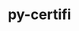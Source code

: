 ---
title: "py-certifi"
layout: cache
categories: [package, develop]
meta: {"compilers": ["apple-clang@=16.0.0", "gcc@=11.1.0", "gcc@=11.4.0", "gcc@=13.2.0", "gcc@=7.3.1", "gcc@=9.4.0", "oneapi@=2024.2.1"], "num_specs": 88, "num_specs_by_stack": {"aws-isc": 1, "aws-isc-aarch64": 1, "data-vis-sdk": 4, "e4s": 14, "e4s-neoverse-v2": 7, "e4s-neoverse_v1": 8, "e4s-oneapi": 19, "e4s-power": 4, "ml-darwin-aarch64-mps": 6, "ml-linux-aarch64-cpu": 12, "ml-linux-aarch64-cuda": 12, "ml-linux-x86_64-cpu": 12, "ml-linux-x86_64-cuda": 12, "ml-linux-x86_64-rocm": 12, "root": 88}, "oss": ["amzn2", "sequoia", "ubuntu20.04", "ubuntu22.04", "ubuntu24.04"], "platforms": ["darwin", "linux"], "stacks": ["aws-isc", "aws-isc-aarch64", "data-vis-sdk", "e4s", "e4s-neoverse-v2", "e4s-neoverse_v1", "e4s-oneapi", "e4s-power", "ml-darwin-aarch64-mps", "ml-linux-aarch64-cpu", "ml-linux-aarch64-cuda", "ml-linux-x86_64-cpu", "ml-linux-x86_64-cuda", "ml-linux-x86_64-rocm", "root"], "targets": ["aarch64", "neoverse_v1", "neoverse_v2", "ppc64le", "x86_64_v3"], "versions": ["2023.7.22"]}
spec_details: [{"compiler": "gcc@=13.2.0", "hash": "2an2i5gsoqojn4obpgy7rfodjmjmnhyy", "os": "ubuntu24.04", "platform": "linux", "size": "-", "stacks": ["ml-linux-aarch64-cpu", "ml-linux-aarch64-cuda", "root"], "target": "aarch64", "variants": ["build_system=python_pip"], "versions": ["2023.7.22"]}, {"compiler": "apple-clang@=16.0.0", "hash": "2bksjbyrc3icrldw32j4no2tdjpaqzdf", "os": "sequoia", "platform": "darwin", "size": "-", "stacks": ["ml-darwin-aarch64-mps", "root"], "target": "aarch64", "variants": ["build_system=python_pip"], "versions": ["2023.7.22"]}, {"compiler": "gcc@=11.4.0", "hash": "3ibysubuhgnkcmq4jm6zcde2seolbk35", "os": "ubuntu22.04", "platform": "linux", "size": "-", "stacks": ["e4s", "root"], "target": "x86_64_v3", "variants": ["build_system=python_pip"], "versions": ["2023.7.22"]}, {"compiler": "gcc@=11.4.0", "hash": "3lguhgn5444uo5caqjrdsxynagizqegc", "os": "ubuntu22.04", "platform": "linux", "size": "-", "stacks": ["e4s-neoverse_v1", "root"], "target": "neoverse_v1", "variants": ["build_system=python_pip"], "versions": ["2023.7.22"]}, {"compiler": "gcc@=11.4.0", "hash": "3zus3y72yfjaq7oipmgulcfrka6p2a6w", "os": "ubuntu22.04", "platform": "linux", "size": "-", "stacks": ["e4s", "root"], "target": "x86_64_v3", "variants": ["build_system=python_pip"], "versions": ["2023.7.22"]}, {"compiler": "gcc@=11.4.0", "hash": "4o4al7yk5pmrct43vufw7nmjxaolrhxt", "os": "ubuntu22.04", "platform": "linux", "size": "-", "stacks": ["e4s-neoverse_v1", "root"], "target": "neoverse_v1", "variants": ["build_system=python_pip"], "versions": ["2023.7.22"]}, {"compiler": "gcc@=13.2.0", "hash": "4r7bg2oee3nx35o2bdsupyqgqlooxsfu", "os": "ubuntu24.04", "platform": "linux", "size": "-", "stacks": ["ml-linux-aarch64-cpu", "ml-linux-aarch64-cuda", "root"], "target": "aarch64", "variants": ["build_system=python_pip"], "versions": ["2023.7.22"]}, {"compiler": "gcc@=13.2.0", "hash": "5kexux7dzl7qam7n3ld564kyzufih4ld", "os": "ubuntu24.04", "platform": "linux", "size": "-", "stacks": ["ml-linux-aarch64-cpu", "ml-linux-aarch64-cuda", "root"], "target": "aarch64", "variants": ["build_system=python_pip"], "versions": ["2023.7.22"]}, {"compiler": "gcc@=11.4.0", "hash": "5nwywdfqankx7akcgnoxhi64bmfqjt35", "os": "ubuntu22.04", "platform": "linux", "size": "-", "stacks": ["e4s", "root"], "target": "x86_64_v3", "variants": ["build_system=python_pip"], "versions": ["2023.7.22"]}, {"compiler": "gcc@=13.2.0", "hash": "5p3d5zemmz6zyxbeux4bdugrfbc4gqoe", "os": "ubuntu24.04", "platform": "linux", "size": "-", "stacks": ["ml-linux-x86_64-cpu", "ml-linux-x86_64-cuda", "ml-linux-x86_64-rocm", "root"], "target": "x86_64_v3", "variants": ["build_system=python_pip"], "versions": ["2023.7.22"]}, {"compiler": "gcc@=9.4.0", "hash": "5x6guhcqzpljhbefey2m6w6n6np2naaf", "os": "ubuntu20.04", "platform": "linux", "size": "-", "stacks": ["e4s-power", "root"], "target": "ppc64le", "variants": ["build_system=python_pip"], "versions": ["2023.7.22"]}, {"compiler": "oneapi@=2024.2.1", "hash": "6b57ull6dq6vvrhqlpe22euygzc66ptq", "os": "ubuntu22.04", "platform": "linux", "size": "-", "stacks": ["e4s-oneapi", "root"], "target": "x86_64_v3", "variants": ["build_system=python_pip"], "versions": ["2023.7.22"]}, {"compiler": "gcc@=13.2.0", "hash": "6g7jvsgfm7a2ejzhgq27mo6jyufnprfp", "os": "ubuntu24.04", "platform": "linux", "size": "-", "stacks": ["ml-linux-aarch64-cpu", "ml-linux-aarch64-cuda", "root"], "target": "aarch64", "variants": ["build_system=python_pip"], "versions": ["2023.7.22"]}, {"compiler": "gcc@=9.4.0", "hash": "6kqlcgucc2qfbwh4s2strru3tgwy77wy", "os": "ubuntu20.04", "platform": "linux", "size": "-", "stacks": ["e4s-power", "root"], "target": "ppc64le", "variants": ["build_system=python_pip"], "versions": ["2023.7.22"]}, {"compiler": "gcc@=11.4.0", "hash": "6t6apd6afe24hj3amfoj6tqfvyn3hiib", "os": "ubuntu22.04", "platform": "linux", "size": "-", "stacks": ["e4s-neoverse-v2", "root"], "target": "neoverse_v2", "variants": ["build_system=python_pip"], "versions": ["2023.7.22"]}, {"compiler": "gcc@=13.2.0", "hash": "6vwhqwms7adhf4bm2b7bbrkk5mc5w7ev", "os": "ubuntu24.04", "platform": "linux", "size": "-", "stacks": ["ml-linux-x86_64-cpu", "ml-linux-x86_64-cuda", "ml-linux-x86_64-rocm", "root"], "target": "x86_64_v3", "variants": ["build_system=python_pip"], "versions": ["2023.7.22"]}, {"compiler": "gcc@=7.3.1", "hash": "6xhca5pethsundvuponhnfk6bfvhvw46", "os": "amzn2", "platform": "linux", "size": "-", "stacks": ["aws-isc-aarch64", "root"], "target": "aarch64", "variants": ["build_system=python_pip"], "versions": ["2023.7.22"]}, {"compiler": "gcc@=13.2.0", "hash": "76bduabm3avvakrlzsp7protbmjfmpr6", "os": "ubuntu24.04", "platform": "linux", "size": "-", "stacks": ["ml-linux-aarch64-cpu", "ml-linux-aarch64-cuda", "root"], "target": "aarch64", "variants": ["build_system=python_pip"], "versions": ["2023.7.22"]}, {"compiler": "gcc@=11.4.0", "hash": "7fng2fnnlgbcmub44jes4aj4lrtmam7n", "os": "ubuntu22.04", "platform": "linux", "size": "-", "stacks": ["e4s", "root"], "target": "x86_64_v3", "variants": ["build_system=python_pip"], "versions": ["2023.7.22"]}, {"compiler": "gcc@=11.4.0", "hash": "absbwe5xdxl5ve45ire7ctkkave474dm", "os": "ubuntu22.04", "platform": "linux", "size": "-", "stacks": ["e4s-neoverse-v2", "root"], "target": "neoverse_v2", "variants": ["build_system=python_pip"], "versions": ["2023.7.22"]}, {"compiler": "gcc@=11.4.0", "hash": "ahflvjixv7i6rrj7oq3l2qi34a23by6e", "os": "ubuntu22.04", "platform": "linux", "size": "-", "stacks": ["e4s-neoverse-v2", "root"], "target": "neoverse_v2", "variants": ["build_system=python_pip"], "versions": ["2023.7.22"]}, {"compiler": "oneapi@=2024.2.1", "hash": "bobqettndkdosigjg6omg3ouv5ac6kfj", "os": "ubuntu22.04", "platform": "linux", "size": "-", "stacks": ["e4s-oneapi", "root"], "target": "x86_64_v3", "variants": ["build_system=python_pip"], "versions": ["2023.7.22"]}, {"compiler": "oneapi@=2024.2.1", "hash": "bv2x7vzuloeihksofh63wbuln76jgvmj", "os": "ubuntu22.04", "platform": "linux", "size": "-", "stacks": ["e4s-oneapi", "root"], "target": "x86_64_v3", "variants": ["build_system=python_pip"], "versions": ["2023.7.22"]}, {"compiler": "gcc@=11.4.0", "hash": "crlw6jguwzs3726yaf2pune4fsbmnhf6", "os": "ubuntu22.04", "platform": "linux", "size": "-", "stacks": ["e4s-neoverse_v1", "root"], "target": "neoverse_v1", "variants": ["build_system=python_pip"], "versions": ["2023.7.22"]}, {"compiler": "apple-clang@=16.0.0", "hash": "dayeovisnd3b6c6ayexrgthkcdf2otyb", "os": "sequoia", "platform": "darwin", "size": "-", "stacks": ["ml-darwin-aarch64-mps", "root"], "target": "aarch64", "variants": ["build_system=python_pip"], "versions": ["2023.7.22"]}, {"compiler": "gcc@=11.4.0", "hash": "dcblidsp4pvw43ldmod7xlehxiuaqqu2", "os": "ubuntu22.04", "platform": "linux", "size": "-", "stacks": ["e4s", "root"], "target": "x86_64_v3", "variants": ["build_system=python_pip"], "versions": ["2023.7.22"]}, {"compiler": "oneapi@=2024.2.1", "hash": "dcrtjx4hesfssvfuxcrfmdtcs3qko3gy", "os": "ubuntu22.04", "platform": "linux", "size": "-", "stacks": ["e4s-oneapi", "root"], "target": "x86_64_v3", "variants": ["build_system=python_pip"], "versions": ["2023.7.22"]}, {"compiler": "gcc@=11.4.0", "hash": "dudcjaoosu6ebkk7eu3no6757fuoufkn", "os": "ubuntu22.04", "platform": "linux", "size": "-", "stacks": ["e4s-neoverse_v1", "root"], "target": "neoverse_v1", "variants": ["build_system=python_pip"], "versions": ["2023.7.22"]}, {"compiler": "oneapi@=2024.2.1", "hash": "dxkju7p6rvq55i3eklhkdgviscmdfeld", "os": "ubuntu22.04", "platform": "linux", "size": "-", "stacks": ["e4s-oneapi", "root"], "target": "x86_64_v3", "variants": ["build_system=python_pip"], "versions": ["2023.7.22"]}, {"compiler": "gcc@=13.2.0", "hash": "e7z3spjrpfpw7yujssumbuq7ws765pyr", "os": "ubuntu24.04", "platform": "linux", "size": "-", "stacks": ["ml-linux-x86_64-cpu", "ml-linux-x86_64-cuda", "ml-linux-x86_64-rocm", "root"], "target": "x86_64_v3", "variants": ["build_system=python_pip"], "versions": ["2023.7.22"]}, {"compiler": "gcc@=11.4.0", "hash": "fwzuxwbr3ddxsyb4lneoxj7y5t7v5iwf", "os": "ubuntu22.04", "platform": "linux", "size": "-", "stacks": ["e4s", "root"], "target": "x86_64_v3", "variants": ["build_system=python_pip"], "versions": ["2023.7.22"]}, {"compiler": "gcc@=11.4.0", "hash": "fzgyunwkhjrhar5pqxbpyeta72i7swe6", "os": "ubuntu22.04", "platform": "linux", "size": "-", "stacks": ["e4s", "root"], "target": "x86_64_v3", "variants": ["build_system=python_pip"], "versions": ["2023.7.22"]}, {"compiler": "gcc@=11.4.0", "hash": "g2azlbtzna4u2yecagsjigk4adkdqxej", "os": "ubuntu22.04", "platform": "linux", "size": "-", "stacks": ["e4s-neoverse_v1", "root"], "target": "neoverse_v1", "variants": ["build_system=python_pip"], "versions": ["2023.7.22"]}, {"compiler": "gcc@=9.4.0", "hash": "gr4dcx6fxk7tubhpb2ywnollmpkklmcp", "os": "ubuntu20.04", "platform": "linux", "size": "-", "stacks": ["e4s-power", "root"], "target": "ppc64le", "variants": ["build_system=python_pip"], "versions": ["2023.7.22"]}, {"compiler": "gcc@=11.4.0", "hash": "h3rbu2uctlw4ioknll4gsfccs6gyfg7d", "os": "ubuntu22.04", "platform": "linux", "size": "-", "stacks": ["e4s", "root"], "target": "x86_64_v3", "variants": ["build_system=python_pip"], "versions": ["2023.7.22"]}, {"compiler": "gcc@=11.1.0", "hash": "h7uohvziybju5mnvolw3rrw3kxqsdija", "os": "ubuntu20.04", "platform": "linux", "size": "-", "stacks": ["data-vis-sdk", "root"], "target": "x86_64_v3", "variants": ["build_system=python_pip"], "versions": ["2023.7.22"]}, {"compiler": "gcc@=13.2.0", "hash": "hamqn25au5vt24n2yneua36vge6bk7a3", "os": "ubuntu24.04", "platform": "linux", "size": "-", "stacks": ["ml-linux-x86_64-cpu", "ml-linux-x86_64-cuda", "ml-linux-x86_64-rocm", "root"], "target": "x86_64_v3", "variants": ["build_system=python_pip"], "versions": ["2023.7.22"]}, {"compiler": "gcc@=11.1.0", "hash": "hbo23upyh4c5lj36kanxkudd43xvxy6f", "os": "ubuntu20.04", "platform": "linux", "size": "-", "stacks": ["data-vis-sdk", "root"], "target": "x86_64_v3", "variants": ["build_system=python_pip"], "versions": ["2023.7.22"]}, {"compiler": "gcc@=7.3.1", "hash": "hdtl66ez34fb2eef2uhglgelxrdi4vgh", "os": "amzn2", "platform": "linux", "size": "-", "stacks": ["aws-isc", "root"], "target": "x86_64_v3", "variants": ["build_system=python_pip"], "versions": ["2023.7.22"]}, {"compiler": "oneapi@=2024.2.1", "hash": "hpfd5eke3ha6rxmpy2atg5wfppdevbdb", "os": "ubuntu22.04", "platform": "linux", "size": "-", "stacks": ["e4s-oneapi", "root"], "target": "x86_64_v3", "variants": ["build_system=python_pip"], "versions": ["2023.7.22"]}, {"compiler": "gcc@=9.4.0", "hash": "i2omk7uha4rea5uml3fh7ibpdmtn74fi", "os": "ubuntu20.04", "platform": "linux", "size": "-", "stacks": ["e4s-power", "root"], "target": "ppc64le", "variants": ["build_system=python_pip"], "versions": ["2023.7.22"]}, {"compiler": "gcc@=11.4.0", "hash": "ie5rct5vwppdkgmudu4lc3co4fs2kgvy", "os": "ubuntu22.04", "platform": "linux", "size": "-", "stacks": ["e4s", "root"], "target": "x86_64_v3", "variants": ["build_system=python_pip"], "versions": ["2023.7.22"]}, {"compiler": "oneapi@=2024.2.1", "hash": "ij6ker7luvhh5wpdsdgm3jubatauazuh", "os": "ubuntu22.04", "platform": "linux", "size": "-", "stacks": ["e4s-oneapi", "root"], "target": "x86_64_v3", "variants": ["build_system=python_pip"], "versions": ["2023.7.22"]}, {"compiler": "gcc@=11.4.0", "hash": "ipgdnpodpnjxzeq2tubjdwmghgm2iqn7", "os": "ubuntu22.04", "platform": "linux", "size": "-", "stacks": ["e4s-neoverse_v1", "root"], "target": "neoverse_v1", "variants": ["build_system=python_pip"], "versions": ["2023.7.22"]}, {"compiler": "gcc@=13.2.0", "hash": "isaul7bybofplsgmo7c3yfvbjedox3rc", "os": "ubuntu24.04", "platform": "linux", "size": "-", "stacks": ["ml-linux-x86_64-cpu", "ml-linux-x86_64-cuda", "ml-linux-x86_64-rocm", "root"], "target": "x86_64_v3", "variants": ["build_system=python_pip"], "versions": ["2023.7.22"]}, {"compiler": "gcc@=11.4.0", "hash": "lky52kpw3hlkzrohnes36d4m7ulorhd5", "os": "ubuntu22.04", "platform": "linux", "size": "-", "stacks": ["e4s-neoverse-v2", "root"], "target": "neoverse_v2", "variants": ["build_system=python_pip"], "versions": ["2023.7.22"]}, {"compiler": "gcc@=11.4.0", "hash": "lrrccq3d2wurxbvkrlelii5hxbmsrcnc", "os": "ubuntu22.04", "platform": "linux", "size": "-", "stacks": ["e4s", "root"], "target": "x86_64_v3", "variants": ["build_system=python_pip"], "versions": ["2023.7.22"]}, {"compiler": "gcc@=13.2.0", "hash": "m2kxsrve4sxdwftifkj6nxfpzgwaafnn", "os": "ubuntu24.04", "platform": "linux", "size": "-", "stacks": ["ml-linux-aarch64-cpu", "ml-linux-aarch64-cuda", "root"], "target": "aarch64", "variants": ["build_system=python_pip"], "versions": ["2023.7.22"]}, {"compiler": "oneapi@=2024.2.1", "hash": "m4bxzppnvjedns45cac34xdoqn6z4abp", "os": "ubuntu22.04", "platform": "linux", "size": "-", "stacks": ["e4s-oneapi", "root"], "target": "x86_64_v3", "variants": ["build_system=python_pip"], "versions": ["2023.7.22"]}, {"compiler": "gcc@=11.4.0", "hash": "m4udifoxzns3gky2hkgap34fthpnauyh", "os": "ubuntu22.04", "platform": "linux", "size": "-", "stacks": ["e4s-neoverse-v2", "root"], "target": "neoverse_v2", "variants": ["build_system=python_pip"], "versions": ["2023.7.22"]}, {"compiler": "gcc@=11.4.0", "hash": "m6dfwzj3ahjatb7wz5q7dmis4xnfbrz7", "os": "ubuntu22.04", "platform": "linux", "size": "-", "stacks": ["e4s", "root"], "target": "x86_64_v3", "variants": ["build_system=python_pip"], "versions": ["2023.7.22"]}, {"compiler": "gcc@=13.2.0", "hash": "mn7suj6anj2tfqnjifspevjizfeo6iov", "os": "ubuntu24.04", "platform": "linux", "size": "-", "stacks": ["ml-linux-aarch64-cpu", "ml-linux-aarch64-cuda", "root"], "target": "aarch64", "variants": ["build_system=python_pip"], "versions": ["2023.7.22"]}, {"compiler": "gcc@=11.1.0", "hash": "n6mhvo6qvrmadslzmvgndnnv5adbphnq", "os": "ubuntu20.04", "platform": "linux", "size": "-", "stacks": ["data-vis-sdk", "root"], "target": "x86_64_v3", "variants": ["build_system=python_pip"], "versions": ["2023.7.22"]}, {"compiler": "gcc@=13.2.0", "hash": "nant4nepxckcuzhqanzroaqqgt6jhvp4", "os": "ubuntu24.04", "platform": "linux", "size": "-", "stacks": ["ml-linux-x86_64-cpu", "ml-linux-x86_64-cuda", "ml-linux-x86_64-rocm", "root"], "target": "x86_64_v3", "variants": ["build_system=python_pip"], "versions": ["2023.7.22"]}, {"compiler": "apple-clang@=16.0.0", "hash": "nf7x3dsrvjfoddl4ujewkd5vmbfkevse", "os": "sequoia", "platform": "darwin", "size": "-", "stacks": ["ml-darwin-aarch64-mps", "root"], "target": "aarch64", "variants": ["build_system=python_pip"], "versions": ["2023.7.22"]}, {"compiler": "oneapi@=2024.2.1", "hash": "nk5yfgudxxmgfwjecvphrtyxdfuggddu", "os": "ubuntu22.04", "platform": "linux", "size": "-", "stacks": ["e4s-oneapi", "root"], "target": "x86_64_v3", "variants": ["build_system=python_pip"], "versions": ["2023.7.22"]}, {"compiler": "gcc@=13.2.0", "hash": "nrt2wf5gxttyh7jxxlldpqd3matynyly", "os": "ubuntu24.04", "platform": "linux", "size": "-", "stacks": ["ml-linux-aarch64-cpu", "ml-linux-aarch64-cuda", "root"], "target": "aarch64", "variants": ["build_system=python_pip"], "versions": ["2023.7.22"]}, {"compiler": "gcc@=11.4.0", "hash": "objehoru7xzxkqwodg3ta6jp5752w6nn", "os": "ubuntu22.04", "platform": "linux", "size": "-", "stacks": ["e4s", "root"], "target": "x86_64_v3", "variants": ["build_system=python_pip"], "versions": ["2023.7.22"]}, {"compiler": "gcc@=11.4.0", "hash": "ohuky544jwkpsnilwitdxhybz2eoguv3", "os": "ubuntu22.04", "platform": "linux", "size": "-", "stacks": ["e4s-neoverse-v2", "root"], "target": "neoverse_v2", "variants": ["build_system=python_pip"], "versions": ["2023.7.22"]}, {"compiler": "gcc@=13.2.0", "hash": "olvmvdc3us7z4s6plmahet6ranj5mpea", "os": "ubuntu24.04", "platform": "linux", "size": "-", "stacks": ["ml-linux-x86_64-cpu", "ml-linux-x86_64-cuda", "ml-linux-x86_64-rocm", "root"], "target": "x86_64_v3", "variants": ["build_system=python_pip"], "versions": ["2023.7.22"]}, {"compiler": "apple-clang@=16.0.0", "hash": "oxwxmh364ntkmurgylg27esxe5b2ew7w", "os": "sequoia", "platform": "darwin", "size": "-", "stacks": ["ml-darwin-aarch64-mps", "root"], "target": "aarch64", "variants": ["build_system=python_pip"], "versions": ["2023.7.22"]}, {"compiler": "gcc@=13.2.0", "hash": "pne4qxtnog3aapzyexetyren6reajnio", "os": "ubuntu24.04", "platform": "linux", "size": "-", "stacks": ["ml-linux-aarch64-cpu", "ml-linux-aarch64-cuda", "root"], "target": "aarch64", "variants": ["build_system=python_pip"], "versions": ["2023.7.22"]}, {"compiler": "apple-clang@=16.0.0", "hash": "pqugalcx2esgvnhdyxuv2ppve7v75ojp", "os": "sequoia", "platform": "darwin", "size": "-", "stacks": ["ml-darwin-aarch64-mps", "root"], "target": "aarch64", "variants": ["build_system=python_pip"], "versions": ["2023.7.22"]}, {"compiler": "oneapi@=2024.2.1", "hash": "pzgb2iltn7kqh5rbanxnl7ttxud4zhrg", "os": "ubuntu22.04", "platform": "linux", "size": "-", "stacks": ["e4s-oneapi", "root"], "target": "x86_64_v3", "variants": ["build_system=python_pip"], "versions": ["2023.7.22"]}, {"compiler": "oneapi@=2024.2.1", "hash": "qosc22rwfcrsva5rqba5agmijvgkl3u3", "os": "ubuntu22.04", "platform": "linux", "size": "-", "stacks": ["e4s-oneapi", "root"], "target": "x86_64_v3", "variants": ["build_system=python_pip"], "versions": ["2023.7.22"]}, {"compiler": "gcc@=13.2.0", "hash": "qqxbbqc5rkzyyikjhe6vtztmetaqltiy", "os": "ubuntu24.04", "platform": "linux", "size": "-", "stacks": ["ml-linux-x86_64-cpu", "ml-linux-x86_64-cuda", "ml-linux-x86_64-rocm", "root"], "target": "x86_64_v3", "variants": ["build_system=python_pip"], "versions": ["2023.7.22"]}, {"compiler": "gcc@=13.2.0", "hash": "qsq7gq6evhoywrkx22pg4awbf5cy73k5", "os": "ubuntu24.04", "platform": "linux", "size": "-", "stacks": ["ml-linux-x86_64-cpu", "ml-linux-x86_64-cuda", "ml-linux-x86_64-rocm", "root"], "target": "x86_64_v3", "variants": ["build_system=python_pip"], "versions": ["2023.7.22"]}, {"compiler": "oneapi@=2024.2.1", "hash": "qynohgh5oinlyyry5fqxbkv7weqgyecj", "os": "ubuntu22.04", "platform": "linux", "size": "-", "stacks": ["e4s-oneapi", "root"], "target": "x86_64_v3", "variants": ["build_system=python_pip"], "versions": ["2023.7.22"]}, {"compiler": "gcc@=13.2.0", "hash": "rf2c7g42qjuyfti7foefm7xbtzivzf43", "os": "ubuntu24.04", "platform": "linux", "size": "-", "stacks": ["ml-linux-x86_64-cpu", "ml-linux-x86_64-cuda", "ml-linux-x86_64-rocm", "root"], "target": "x86_64_v3", "variants": ["build_system=python_pip"], "versions": ["2023.7.22"]}, {"compiler": "gcc@=11.1.0", "hash": "rf3qvruzkfhrim3dxdlpkx56bhnjf2cn", "os": "ubuntu20.04", "platform": "linux", "size": "-", "stacks": ["data-vis-sdk", "root"], "target": "x86_64_v3", "variants": ["build_system=python_pip"], "versions": ["2023.7.22"]}, {"compiler": "oneapi@=2024.2.1", "hash": "rjmmlphsf7vnkn2fd4ambiqeepkbyzgd", "os": "ubuntu22.04", "platform": "linux", "size": "-", "stacks": ["e4s-oneapi", "root"], "target": "x86_64_v3", "variants": ["build_system=python_pip"], "versions": ["2023.7.22"]}, {"compiler": "gcc@=11.4.0", "hash": "sgsoo42nhcryc5vg5nbjzurx6udvwkxs", "os": "ubuntu22.04", "platform": "linux", "size": "-", "stacks": ["e4s", "root"], "target": "x86_64_v3", "variants": ["build_system=python_pip"], "versions": ["2023.7.22"]}, {"compiler": "oneapi@=2024.2.1", "hash": "tkmo7sxxki2yk7il2q7wp4vjjlbtbh2o", "os": "ubuntu22.04", "platform": "linux", "size": "-", "stacks": ["e4s-oneapi", "root"], "target": "x86_64_v3", "variants": ["build_system=python_pip"], "versions": ["2023.7.22"]}, {"compiler": "gcc@=11.4.0", "hash": "umxmiib2kpwcrbgapsmtgefkmmck2fjz", "os": "ubuntu22.04", "platform": "linux", "size": "-", "stacks": ["e4s-neoverse_v1", "root"], "target": "neoverse_v1", "variants": ["build_system=python_pip"], "versions": ["2023.7.22"]}, {"compiler": "gcc@=13.2.0", "hash": "uvye3lscpcrmy4rvzxdenzubpv4lqqac", "os": "ubuntu24.04", "platform": "linux", "size": "-", "stacks": ["ml-linux-aarch64-cpu", "ml-linux-aarch64-cuda", "root"], "target": "aarch64", "variants": ["build_system=python_pip"], "versions": ["2023.7.22"]}, {"compiler": "gcc@=11.4.0", "hash": "vaipowfkqsnxepu7sqxjijuv7lvotysk", "os": "ubuntu22.04", "platform": "linux", "size": "-", "stacks": ["e4s", "root"], "target": "x86_64_v3", "variants": ["build_system=python_pip"], "versions": ["2023.7.22"]}, {"compiler": "gcc@=13.2.0", "hash": "vhwpiv4b65z2t2pe5lruo2bfitd2s7zo", "os": "ubuntu24.04", "platform": "linux", "size": "-", "stacks": ["ml-linux-x86_64-cpu", "ml-linux-x86_64-cuda", "ml-linux-x86_64-rocm", "root"], "target": "x86_64_v3", "variants": ["build_system=python_pip"], "versions": ["2023.7.22"]}, {"compiler": "gcc@=13.2.0", "hash": "vohudyrcavlc3dptpnbvwmrhiyvusf77", "os": "ubuntu24.04", "platform": "linux", "size": "-", "stacks": ["ml-linux-aarch64-cpu", "ml-linux-aarch64-cuda", "root"], "target": "aarch64", "variants": ["build_system=python_pip"], "versions": ["2023.7.22"]}, {"compiler": "gcc@=13.2.0", "hash": "voy5su6bocfeaktdb66twnji7waijz3z", "os": "ubuntu24.04", "platform": "linux", "size": "-", "stacks": ["ml-linux-x86_64-cpu", "ml-linux-x86_64-cuda", "ml-linux-x86_64-rocm", "root"], "target": "x86_64_v3", "variants": ["build_system=python_pip"], "versions": ["2023.7.22"]}, {"compiler": "oneapi@=2024.2.1", "hash": "vxsgl4bi6bfusznjuamrr2buacm2zxt2", "os": "ubuntu22.04", "platform": "linux", "size": "-", "stacks": ["e4s-oneapi", "root"], "target": "x86_64_v3", "variants": ["build_system=python_pip"], "versions": ["2023.7.22"]}, {"compiler": "oneapi@=2024.2.1", "hash": "w5atinjfdd7kzhgyucvm23vtz5372okk", "os": "ubuntu22.04", "platform": "linux", "size": "-", "stacks": ["e4s-oneapi", "root"], "target": "x86_64_v3", "variants": ["build_system=python_pip"], "versions": ["2023.7.22"]}, {"compiler": "apple-clang@=16.0.0", "hash": "wgnzq3q6ptotxu75bk55pqkqkglh4tmz", "os": "sequoia", "platform": "darwin", "size": "-", "stacks": ["ml-darwin-aarch64-mps", "root"], "target": "aarch64", "variants": ["build_system=python_pip"], "versions": ["2023.7.22"]}, {"compiler": "gcc@=11.4.0", "hash": "xdg32fsae4r56prnoiz77p36vdqckt57", "os": "ubuntu22.04", "platform": "linux", "size": "-", "stacks": ["e4s-neoverse_v1", "root"], "target": "neoverse_v1", "variants": ["build_system=python_pip"], "versions": ["2023.7.22"]}, {"compiler": "oneapi@=2024.2.1", "hash": "xoq7j53izptdmqqwdslz5usivqaip4d3", "os": "ubuntu22.04", "platform": "linux", "size": "-", "stacks": ["e4s-oneapi", "root"], "target": "x86_64_v3", "variants": ["build_system=python_pip"], "versions": ["2023.7.22"]}, {"compiler": "gcc@=13.2.0", "hash": "xufj33vraxkewbygx2c7y3us5d55wtnz", "os": "ubuntu24.04", "platform": "linux", "size": "-", "stacks": ["ml-linux-aarch64-cpu", "ml-linux-aarch64-cuda", "root"], "target": "aarch64", "variants": ["build_system=python_pip"], "versions": ["2023.7.22"]}, {"compiler": "gcc@=11.4.0", "hash": "xuysxxqpqhjyy5jsjc6qzkhjlhvfwdda", "os": "ubuntu22.04", "platform": "linux", "size": "-", "stacks": ["e4s-neoverse-v2", "root"], "target": "neoverse_v2", "variants": ["build_system=python_pip"], "versions": ["2023.7.22"]}, {"compiler": "oneapi@=2024.2.1", "hash": "xwhbmdszfjgmuy73svx3jzllzzyuav4o", "os": "ubuntu22.04", "platform": "linux", "size": "-", "stacks": ["e4s-oneapi", "root"], "target": "x86_64_v3", "variants": ["build_system=python_pip"], "versions": ["2023.7.22"]}, {"compiler": "oneapi@=2024.2.1", "hash": "yi4asvyvbz4wl7zo7gmapvlxd5f4naso", "os": "ubuntu22.04", "platform": "linux", "size": "-", "stacks": ["e4s-oneapi", "root"], "target": "x86_64_v3", "variants": ["build_system=python_pip"], "versions": ["2023.7.22"]}]
---